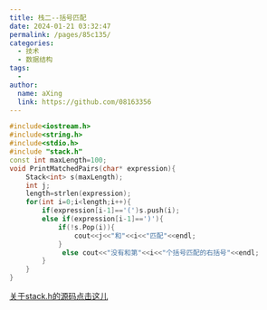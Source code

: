 ```yaml
---
title: 栈二--括号匹配
date: 2024-01-21 03:32:47
permalink: /pages/85c135/
categories:
  - 技术
  - 数据结构
tags:
  - 
author: 
  name: aXing
  link: https://github.com/08163356
---
```

```C++
#include<iostream.h>
#include<string.h>
#include<stdio.h>
#include "stack.h"
const int maxLength=100;
void PrintMatchedPairs(char* expression){
    Stack<int> s(maxLength);
    int j;
    length=strlen(expression);
    for(int i=0;i<length;i++){
        if(expression[i-1]=='(')s.push(i);
        else if(expression[i-1]==')'){
            if(!s.Pop(i)){
                cout<<j<<"和"<<i<<"匹配"<<endl;
            }
             else cout<<"没有和第"<<i<<"个括号匹配的右括号"<<endl;
        }
    }
}
```

[关于stack.h的源码点击这儿](https://blog.csdn.net/qq_38801934/article/details/103558333)


